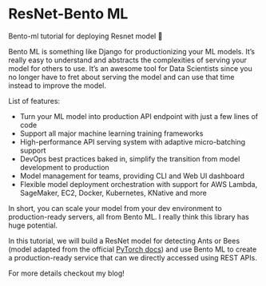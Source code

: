 # ResNet-Bento ML
Bento-ml tutorial for deploying Resnet model :bento:

Bento ML is something like Django for productionizing your ML models. It’s really easy to understand and abstracts the complexities of serving your model for others to use. It’s an awesome tool for Data Scientists since you no longer have to fret about serving the model and can use that time instead to improve the model.

List of features:

- Turn your ML model into production API endpoint with just a few lines of code
- Support all major machine learning training frameworks
- High-performance API serving system with adaptive micro-batching support
- DevOps best practices baked in, simplify the transition from model development to production
- Model management for teams, providing CLI and Web UI dashboard
- Flexible model deployment orchestration with support for AWS Lambda, SageMaker, EC2, Docker, Kubernetes, KNative and more

In short, you can scale your model from your dev environment to production-ready servers, all from Bento ML. I really think this library has huge potential.

In this tutorial, we will build  a ResNet model for detecting Ants or Bees (model adapted from the official [PyTorch docs](https://pytorch.org/tutorials/beginner/transfer_learning_tutorial.html))  and use Bento ML to create a production-ready service that can we directly accessed using REST APIs.

For more details checkout my blog!
